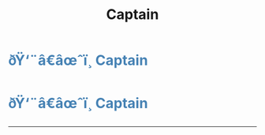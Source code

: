 ﻿---
lang: en-US
title: Captain
prev: Admirer
next: ChiefOfPolice
---
# <font color="#4682B4">ðŸ‘¨â€âœˆï¸ <b>Captain</b></font> <Badge text="Power" type="tip" vertical="middle"/>
# <font color="#4682B4">ðŸ‘¨â€âœˆï¸ <b>Captain</b></font> <Badge text="Power" type="tip" vertical="middle"/>
---


